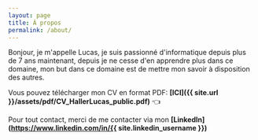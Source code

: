 ```yaml
---
layout: page
title: À propos
permalink: /about/
---
```


Bonjour, je m'appelle Lucas, je suis passionné d'informatique depuis plus de 7 ans maintenant, depuis je ne cesse d'en apprendre plus dans ce domaine, mon but dans ce domaine est de mettre mon savoir à disposition des autres.

Vous pouvez télécharger mon CV en format PDF: **[ICI]({{ site.url }}/assets/pdf/CV_HallerLucas_public.pdf)** :point_left:

Pour tout contact, merci de me contacter via mon **[LinkedIn](https://www.linkedin.com/in/{{ site.linkedin_username }})**